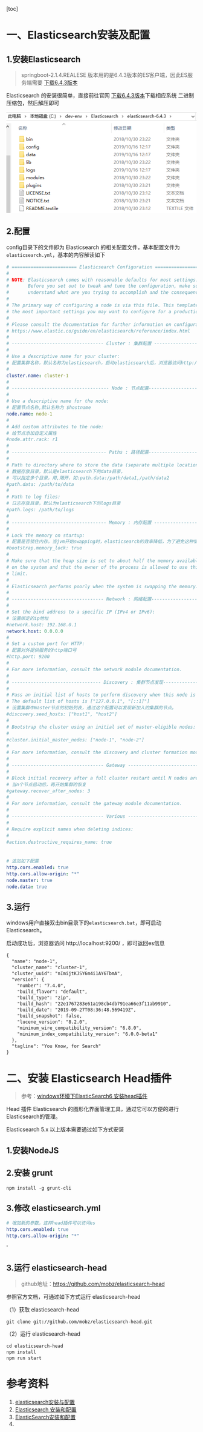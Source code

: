 [toc]

# 一、Elasticsearch安装及配置

## 1.安装Elasticsearch

> springboot-2.1.4.REALESE 版本用的是6.4.3版本的ES客户端，因此ES服务端需要 [下载6.4.3版本](https://www.elastic.co/cn/downloads/past-releases/elasticsearch-6-4-3 )

Elasticsearch 的安装很简单，直接前往官网 [下载6.4.3版本](https://www.elastic.co/cn/downloads/past-releases/elasticsearch-6-4-3 )下载相应系统 二进制压缩包，然后解压即可



![1571199722764](./images/1571199722764.png)







## 2.配置

 config目录下的文件即为 Elasticsearch 的相关配置文件，基本配置文件为 `elasticsearch.yml`，基本的内容解读如下

```yaml
# ======================== Elasticsearch Configuration =========================
#
# NOTE: Elasticsearch comes with reasonable defaults for most settings.
#       Before you set out to tweak and tune the configuration, make sure you
#       understand what are you trying to accomplish and the consequences.
#
# The primary way of configuring a node is via this file. This template lists
# the most important settings you may want to configure for a production cluster.
#
# Please consult the documentation for further information on configuration options:
# https://www.elastic.co/guide/en/elasticsearch/reference/index.html
#
# ---------------------------------- Cluster : 集群配置 -----------------------------------
#
# Use a descriptive name for your cluster:
# 配置集群名称，默认名称为elasticsearch，启动elasticsearch后，浏览器访问http://localhost:9200，在返回的数据中，就有集群名字
#
cluster.name: cluster-1
#
# ------------------------------------ Node : 节点配置------------------------------------
#
# Use a descriptive name for the node:
# 配置节点名称,默认名称为 $hostname
node.name: node-1
#
# Add custom attributes to the node:
# 给节点添加自定义属性
#node.attr.rack: r1
#
# ----------------------------------- Paths : 路径配置------------------------------------
#
# Path to directory where to store the data (separate multiple locations by comma):
# 数据存放目录，默认是elasticsearch下的data目录，
# 可以指定多个目录，用,隔开，如:path.data:/path/data1,/path/data2
#path.data: /path/to/data
#
# Path to log files:
# 日志存放目录，默认为elasticsearch下的logs目录
#path.logs: /path/to/logs
#
# ----------------------------------- Memory : 内存配置 -----------------------------------
#
# Lock the memory on startup:
# 配置是否锁住内存。当jvm开始swapping时，elasticsearch的效率降低，为了避免这种情况，可以设置为true。
#bootstrap.memory_lock: true
#
# Make sure that the heap size is set to about half the memory available
# on the system and that the owner of the process is allowed to use this
# limit.
#
# Elasticsearch performs poorly when the system is swapping the memory.
#
# ---------------------------------- Network : 网络配置-----------------------------------
#
# Set the bind address to a specific IP (IPv4 or IPv6):
# 设置绑定的ip地址
#network.host: 192.168.0.1
network.host: 0.0.0.0
#
# Set a custom port for HTTP:
# 配置对外提供服务的http端口号
#http.port: 9200
#
# For more information, consult the network module documentation.
#
# --------------------------------- Discovery : 集群节点发现----------------------------------
#
# Pass an initial list of hosts to perform discovery when this node is started:
# The default list of hosts is ["127.0.0.1", "[::1]"]
# 设置集群中master节点的初始列表，通过这个配置可以发现新加入的集群的节点。  
#discovery.seed_hosts: ["host1", "host2"]
#
# Bootstrap the cluster using an initial set of master-eligible nodes:
#
#cluster.initial_master_nodes: ["node-1", "node-2"]
#
# For more information, consult the discovery and cluster formation module documentation.
#
# ---------------------------------- Gateway -----------------------------------
#
# Block initial recovery after a full cluster restart until N nodes are started:
# 当n个节点启动后，再开始集群的恢复
#gateway.recover_after_nodes: 3
#
# For more information, consult the gateway module documentation.
#
# ---------------------------------- Various -----------------------------------
#
# Require explicit names when deleting indices:
#
#action.destructive_requires_name: true


# 追加如下配置
http.cors.enabled: true 
http.cors.allow-origin: "*"
node.master: true
node.data: true
```





## 3.运行

windows用户直接双击bin目录下的`elasticsearch.bat`，即可启动Elasticsearch。



启动成功后，浏览器访问   http://localhost:9200/   ，即可返回es信息

```
{
  "name": "node-1",
  "cluster_name": "cluster-1",
  "cluster_uuid": "nImijtKJSY6m4i1AY6TbmA",
  "version": {
    "number": "7.4.0",
    "build_flavor": "default",
    "build_type": "zip",
    "build_hash": "22e1767283e61a198cb4db791ea66e3f11ab9910",
    "build_date": "2019-09-27T08:36:48.569419Z",
    "build_snapshot": false,
    "lucene_version": "8.2.0",
    "minimum_wire_compatibility_version": "6.8.0",
    "minimum_index_compatibility_version": "6.0.0-beta1"
  },
  "tagline": "You Know, for Search"
}
```







# 二、安装 Elasticsearch Head插件

> 参考：[windows环境下ElasticSearch6 安装head插件]( https://blog.csdn.net/camelcanoe/article/details/79528265 )



Head 插件 Elasticsearch 的图形化界面管理工具，通过它可以方便的进行Elasticsearch的管理。

 Elasticsearch 5.x  以上版本需要通过如下方式安装



## 1.安装NodeJS



## 2.安装 grunt



```
npm install -g grunt-cli
```





## 3.修改 **elasticsearch.yml** 

```yml
# 增加新的参数，这样head插件可以访问es
http.cors.enabled: true
http.cors.allow-origin: "*"
```

'



## 3.运行 elasticsearch-head

>  github地址：https://github.com/mobz/elasticsearch-head 

参照官方文档，可通过如下方式运行 elasticsearch-head

（1）获取 elasticsearch-head

```
git clone git://github.com/mobz/elasticsearch-head.git
```



（2）运行 elasticsearch-head

```
cd elasticsearch-head
npm install
npm run start
```





















# 参考资料

1. [elasticsearch安装与配置]( https://blog.csdn.net/u012702547/article/details/83116699 )
2. [Elasticsearch 安装和配置]( https://www.jianshu.com/p/f283d876b1cb )
3. [ElasticSearch安装和配置]( https://blog.csdn.net/liberalliushahe/article/details/79092313 )
4. 

